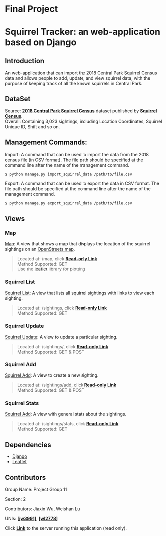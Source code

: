 # Final Project
# Squirrel Tracker: an web-application based on Django

## Introduction
An web-application that can import the 2018 Central Park Squirrel Census data and allows people to add, update, and view squirrel data, with the purpose of keeping track of all the known squirrels in Central Park. 

## DataSet
Source: [**2018 Central Park Squirrel Census**](https://data.cityofnewyork.us/Environment/2018-Central-Park-Squirrel-Census-Squirrel-Data/vfnx-vebw) dataset published by [**Squirrel Census**](https://www.thesquirrelcensus.com/).  
Overall: Containing 3,023 sightings, including Location Coordinates, Squirrel Unique ID, Shift and so on. 

## Management Commands:
Import: A command that can be used to import the data from the 2018 census file (in CSV format). The file path should be specified at the command line after the name of the management command. 
```sh
$ python manage.py import_squirrel_data /path/to/file.csv
```

Export: A command that can be used to export the data in CSV format. The file path should be specified at the command line after the name of the management command. 
```sh
$ python manage.py export_squirrel_data /path/to/file.csv
```

## Views
### Map   
[Map](https://??????/map/): A view that shows a map that displays the location of the squirrel sightings on an [OpenStreets map](https://www.openstreetmap.org/about/).   
>Located at: /map, click [**Read-only Link**](https://my-project-ieore4501.df.r.appspot.com/map/)   
Method Supported: GET   
Use the [leaflet](https://leafletjs.com/) library for plotting

### Squirrel List
[Squirrel List](https://??????/sightings/): A view that lists all squirrel sightings with links to view each sighting.
>Located at: /sightings, click [**Read-only Link**](https://my-project-ieore4501.df.r.appspot.com/sightings/)   
Method Supported: GET   

### Squirrel Update
[Squirrel Update](https://??????/sightings/): A view to update a particular sighting.
>Located at: /sightings/<unique-squirrel-id>, click [**Read-only Link**](https://my-project-ieore4501.df.r.appspot.com/sightings/37F-PM-1014-03/)   
Method Supported: GET & POST

### Squirrel Add
[Squirrel Add](https://??????/sightings/add/): A view to create a new sighting.
>Located at: /sightings/add, click [**Read-only Link**](https://my-project-ieore4501.df.r.appspot.com/sightings/add/)   
Method Supported: GET & POST

### Squirrel Stats
[Squirrel Add](https://??????/sightings/stats/): A view with general stats about the sightings.
>Located at: /sightings/stats, click [**Read-only Link**](https://my-project-ieore4501.df.r.appspot.com/sightings/stats)   
Method Supported: GET

## Dependencies
- [Django](https://www.djangoproject.com)
- [Leaflet](https://leafletjs.com/)  

## Contributors

Group Name: Project Group 11

Section: 2

Contributors: Jiaxin Wu, Weishan Lu

UNIs: [**[jw3991]**](https://github.com/jw3991), [**[wl2778]**](https://github.com/Weishan-Lu)

Click [**Link**](https://my-project-ieore4501.df.r.appspot.com/sightings/) to the server running this application (read only).
